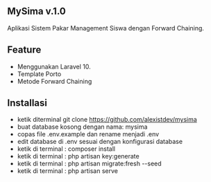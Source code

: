 ## MySima v.1.0

Aplikasi Sistem Pakar Management Siswa dengan Forward Chaining. 

## Feature

- Menggunakan Laravel 10.
- Template Porto
- Metode Forward Chaining


## Installasi
- ketik diterminal git clone https://github.com/alexistdev/mysima
- buat database kosong dengan nama: mysima
- copas file .env.example dan rename menjadi .env
- edit database di .env sesuai dengan konfigurasi database
- ketik di terminal : composer install
- ketik di terminal : php artisan key:generate
- ketik di terminal : php artisan migrate:fresh --seed
- ketik di terminal : php artisan serve 




